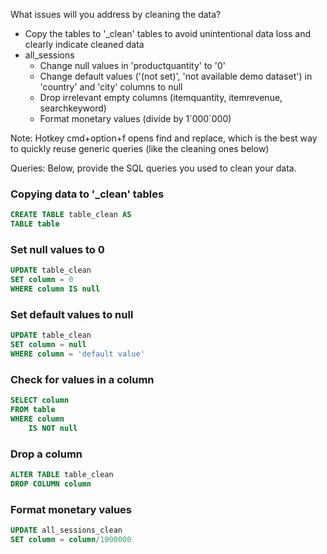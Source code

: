 What issues will you address by cleaning the data?
- Copy the tables to '_clean' tables to avoid unintentional data loss and clearly indicate cleaned data
- all_sessions
  - Change null values in 'productquantity' to '0'
  - Change default values ('(not set)', 'not available demo dataset') in 'country' and 'city' columns to null
  - Drop irrelevant empty columns (itemquantity, itemrevenue, searchkeyword)
  - Format monetary values (divide by 1\`000\`000)

Note: Hotkey cmd+option+f opens find and replace, which is the best way to quickly reuse generic queries (like the cleaning ones below)

Queries:
Below, provide the SQL queries you used to clean your data.
### Copying data to '_clean' tables
```SQL
CREATE TABLE table_clean AS
TABLE table
```
### Set null values to 0
```SQL
UPDATE table_clean
SET column = 0
WHERE column IS null
```
### Set default values to null
```SQL
UPDATE table_clean
SET column = null
WHERE column = 'default value'
```
### Check for values in a column
```SQL
SELECT column 
FROM table
WHERE column
	IS NOT null
```
### Drop a column
```SQL
ALTER TABLE table_clean
DROP COLUMN column
```
### Format monetary values 
```SQL
UPDATE all_sessions_clean
SET column = column/1000000
```